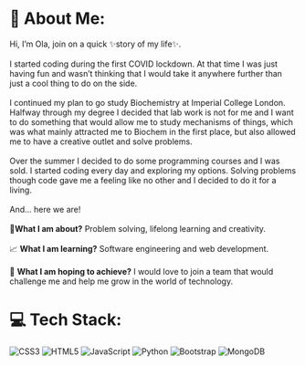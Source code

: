# 💫 About Me:
Hi, I’m Ola, join on a quick ✨story of my life✨.<br><br>I started coding during the first COVID lockdown. At that time I was just having fun and wasn’t thinking that I would take it anywhere further than just a cool thing to do on the side.<br><br>I continued my plan to go study Biochemistry at Imperial College London. Halfway through my degree I decided that lab work is not for me and I want to do something that would allow me to study mechanisms of things, which was what mainly attracted me to Biochem in the first place, but also allowed me to have a creative outlet and solve problems.<br><br>Over the summer I decided to do some programming courses and I was sold. I started coding every day and exploring my options. Solving problems though code gave me a feeling like no other and I decided to do it for a living. <br><br>And… here we are!<br><br>🔋**What I am about?** Problem solving, lifelong learning and creativity.<br><br>📈 **What I am learning?** Software engineering and web development.<br><br>🏁 **What I am hoping to achieve?** I would love to join a team that would challenge me and help me grow in the world of technology.

# 💻 Tech Stack:
![CSS3](https://img.shields.io/badge/css3-%231572B6.svg?style=for-the-badge&logo=css3&logoColor=white) ![HTML5](https://img.shields.io/badge/html5-%23E34F26.svg?style=for-the-badge&logo=html5&logoColor=white) ![JavaScript](https://img.shields.io/badge/javascript-%23323330.svg?style=for-the-badge&logo=javascript&logoColor=%23F7DF1E) ![Python](https://img.shields.io/badge/python-3670A0?style=for-the-badge&logo=python&logoColor=ffdd54) ![Bootstrap](https://img.shields.io/badge/bootstrap-%23563D7C.svg?style=for-the-badge&logo=bootstrap&logoColor=white) ![MongoDB](https://img.shields.io/badge/MongoDB-%234ea94b.svg?style=for-the-badge&logo=mongodb&logoColor=white)
